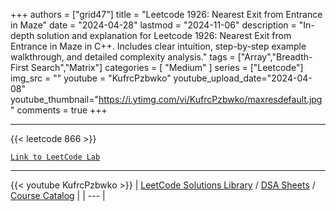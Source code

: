 
+++
authors = ["grid47"]
title = "Leetcode 1926: Nearest Exit from Entrance in Maze"
date = "2024-04-28"
lastmod = "2024-11-06"
description = "In-depth solution and explanation for Leetcode 1926: Nearest Exit from Entrance in Maze in C++. Includes clear intuition, step-by-step example walkthrough, and detailed complexity analysis."
tags = ["Array","Breadth-First Search","Matrix"]
categories = [
    "Medium"
]
series = ["Leetcode"]
img_src = ""
youtube = "KufrcPzbwko"
youtube_upload_date="2024-04-08"
youtube_thumbnail="https://i.ytimg.com/vi/KufrcPzbwko/maxresdefault.jpg"
comments = true
+++



---
{{< leetcode 866 >}}

[`Link to LeetCode Lab`](https://leetcode.com/problems/nearest-exit-from-entrance-in-maze/description/)

---
{{< youtube KufrcPzbwko >}}
| [LeetCode Solutions Library](https://grid47.xyz/leetcode/) / [DSA Sheets](https://grid47.xyz/sheets/) / [Course Catalog](https://grid47.xyz/courses/) |
| --- |
